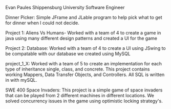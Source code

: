 Evan Paules
Shippensburg University
Software Engineer

Dinner Picker: Simple JFrame and JLable program to help pick what to get for dinner when I could not decide.

Project 1: Aliens Vs Humans- Worked with a team of 4 to create a game in java using many different design patterns and created a UI for the game

Project 2: Database: Worked with a team of 4 to create a UI using JSwing to be compatable with our database we created using MySQL

project_1_X: Worked with a team of 5 to create an implementation for each type of inheritance single, class, and concrete. This project contains working Mappers, Data Transfer Objects, and Controllers. All SQL is written in with mySQL.

SWE 400 Space Invaders: This project is a simple game of space invaders that can be played from 2 different machines in different locations. We solved concurrency issues in the game using optimistic locking strategy's. 
